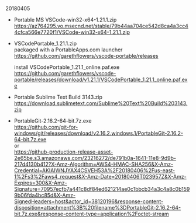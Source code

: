 

20180405

- Portable MS VSCode-win32-x64-1.21.1.zip  
https://az764295.vo.msecnd.net/stable/79b44aa704ce542d8ca4a3cc44cfca566e7720f1/VSCode-win32-x64-1.21.1.zip


- VSCodePortable_1.21.1.zip  
packaged with a PortableApps.com launcher  
https://github.com/garethflowers/vscode-portable/releases

    install VSCodePortable_1.21.1_online.paf.exe   
    https://github.com/garethflowers/vscode-portable/releases/download/v1.21.1/VSCodePortable_1.21.1_online.paf.exe


- Portable Sublime Text Build 3143.zip  
https://download.sublimetext.com/Sublime%20Text%20Build%203143.zip



- PortableGit-2.16.2-64-bit.7z.exe  
https://github.com/git-for-windows/git/releases/download/v2.16.2.windows.1/PortableGit-2.16.2-64-bit.7z.exe  
or  
https://github-production-release-asset-2e65be.s3.amazonaws.com/23216272/de791b0a-1641-11e8-9d9b-217d4130b412?X-Amz-Algorithm=AWS4-HMAC-SHA256&X-Amz-Credential=AKIAIWNJYAX4CSVEH53A%2F20180406%2Fus-east-1%2Fs3%2Faws4_request&X-Amz-Date=20180406T023957Z&X-Amz-Expires=300&X-Amz-Signature=70957ecfb7a441c8df84ed621214ae0c1bbcb34a3c4a8c0b1599b06fda4bc85d&X-Amz-SignedHeaders=host&actor_id=38120196&response-content-disposition=attachment%3B%20filename%3DPortableGit-2.16.2-64-bit.7z.exe&response-content-type=application%2Foctet-stream

